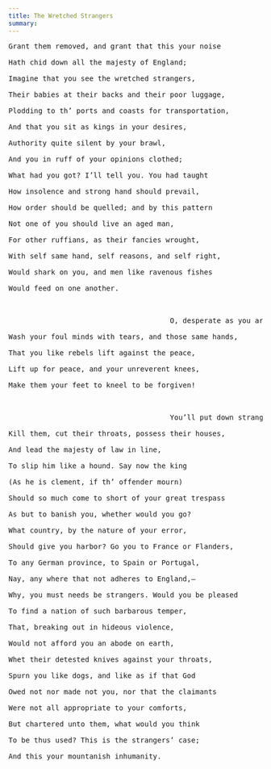 ```yaml
---
title: The Wretched Strangers
summary:
---
```

<pre class="poetry">
Grant them removed, and grant that this your noise</br>
Hath chid down all the majesty of England;</br>
Imagine that you see the wretched strangers,</br>
Their babies at their backs and their poor luggage,</br>
Plodding to th’ ports and coasts for transportation,</br>
And that you sit as kings in your desires,</br>
Authority quite silent by your brawl,</br>
And you in ruff of your opinions clothed;</br>
What had you got? I’ll tell you. You had taught</br>
How insolence and strong hand should prevail,</br>
How order should be quelled; and by this pattern</br>
Not one of you should live an aged man,</br>
For other ruffians, as their fancies wrought,</br>
With self same hand, self reasons, and self right,</br>
Would shark on you, and men like ravenous fishes</br>
Would feed on one another.</br>
</br>
                                      O, desperate as you are,</br>
Wash your foul minds with tears, and those same hands,</br>
That you like rebels lift against the peace,</br>
Lift up for peace, and your unreverent knees,</br>
Make them your feet to kneel to be forgiven!</br>
</br>
                                      You’ll put down strangers,</br>
Kill them, cut their throats, possess their houses,</br>
And lead the majesty of law in line,</br>
To slip him like a hound. Say now the king</br>
(As he is clement, if th’ offender mourn)</br>
Should so much come to short of your great trespass</br>
As but to banish you, whether would you go?</br>
What country, by the nature of your error,</br>
Should give you harbor? Go you to France or Flanders,</br>
To any German province, to Spain or Portugal,</br>
Nay, any where that not adheres to England,—</br>
Why, you must needs be strangers. Would you be pleased</br>
To find a nation of such barbarous temper,</br>
That, breaking out in hideous violence,</br>
Would not afford you an abode on earth,</br>
Whet their detested knives against your throats,</br>
Spurn you like dogs, and like as if that God</br>
Owed not nor made not you, nor that the claimants</br>
Were not all appropriate to your comforts,</br>
But chartered unto them, what would you think</br>
To be thus used? This is the strangers’ case;</br>
And this your mountanish inhumanity.</pre>
